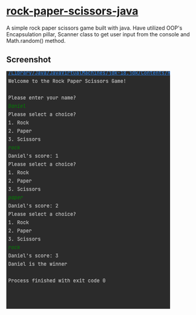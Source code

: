 # [rock-paper-scissors-java](git@github.com:mojib2014/rock-paper-scissors-java.git)
A simple rock paper scissors game built with java.
Have utilized OOP's Encapsulation pillar, Scanner class to get user input from the console and Math.random() method.

## Screenshot
![Terminal game session](src/images/rock_paper_scissors.png)